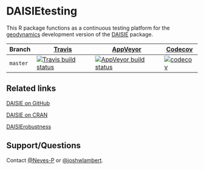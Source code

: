 # DAISIEtesting

This R package functions as a continuous testing platform for the 
[geodynamics](https://github.com/rsetienne/DAISIE/tree/geodynamics) development
version of the [DAISIE](https://cran.r-project.org/package=DAISIE) package.

Branch|[Travis](https://travis-ci.org)|[AppVeyor](https://www.appveyor.com/)|[Codecov](https://www.codecov.io)
---|---|---|---
`master`|[![Travis build status](https://travis-ci.org/Neves-P/DAISIEtesting.svg?branch=master)](https://travis-ci.org/Neves-P/DAISIEtesting)|[![AppVeyor build status](https://ci.appveyor.com/api/projects/status/github/Neves-P/DAISIEtesting?branch=master&svg=true)](https://ci.appveyor.com/project/Neves-P/DAISIEtesting)|[![codecov](https://codecov.io/gh/Neves-P/DAISIEtesting/branch/master/graph/badge.svg)](https://codecov.io/gh/Neves-P/DAISIEtesting)

## Related links
[DAISIE on GitHub](https://github.com/rsetienne/DAISIE)

[DAISIE on CRAN](https://cran.r-project.org/package=DAISIE)

[DAISIErobustness](https://github.com/Neves-P/DAISIErobustness)



## Support/Questions
Contact [@Neves-P](https://github.com/Neves-P) or [@joshwlambert](https://github.com/joshwlambert).
